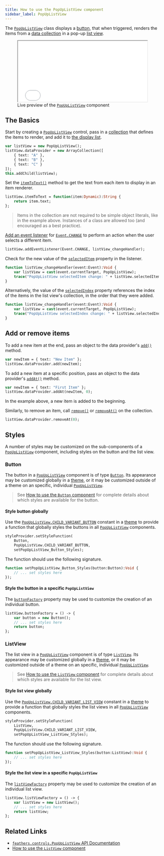 ```yaml
---
title: How to use the PopUpListView component
sidebar_label: PopUpListView
---
```


The [`PopUpListView`](https://api.feathersui.com/current/feathers/controls/PopUpListView.html) class displays a [button](./button.md), that when triggered, renders the items from a [data collection](./data-collections.md) in a pop-up [list view](./list-view.md).

<figure>
<iframe src="/learn/haxe-openfl/samples/pop-up-list-view.html" width="100%" height="200"></iframe>
<figcaption>Live preview of the <a href="https://api.feathersui.com/current/feathers/controls/PopUpListView.html"><code>PopUpListView</code></a> component</figcaption>
</figure>

## The Basics

Start by creating a [`PopUpListView`](https://api.feathersui.com/current/feathers/controls/PopUpListView.html) control, pass in a [collection](./data-collections.md) that defines the items to render, and add it to [the display list](https://books.openfl.org/openfl-developers-guide/display-programming/basics-of-display-programming.html).

```hx
var listView = new PopUpListView();
listView.dataProvider = new ArrayCollection([
    { text: "A" },
    { text: "B" },
    { text: "C" }
]);
this.addChild(listView);
```

Set the [`itemToText()`](https://api.feathersui.com/current/feathers/controls/PopUpListView.html#itemToText) method to get the text from each item to display in an item renderer.

```hx
listView.itemToText = function(item:Dynamic):String {
    return item.text;
};
```

> Items in the collection are not required to be simple object literals, like in the example above. Instances of a class are allowed too (and encouraged as a best practice).

[Add an event listener](https://books.openfl.org/openfl-developers-guide/handling-events/basics-of-handling-events.html) for [`Event.CHANGE`](https://api.openfl.org/openfl/events/Event.html#CHANGE) to perform an action when the user selects a different item.

```hx
listView.addEventListener(Event.CHANGE, listView_changeHandler);
```

Check for the new value of the [`selectedItem`](https://api.feathersui.com/current/feathers/controls/PopUpListView.html#selectedItem) property in the listener.

```hx
function listView_changeHandler(event:Event):Void {
    var listView = cast(event.currentTarget, PopUpListView);
    trace("PopUpListView selectedItem change: " + listView.selectedItem.text);
}
```

Alternatively, the value of the [`selectedIndex`](https://api.feathersui.com/current/feathers/controls/PopUpListView.html#selectedIndex) property references the index of the items in the list view's collection, in the order that they were added.

```hx
function listView_changeHandler(event:Event):Void {
    var listView = cast(event.currentTarget, PopUpListView);
    trace("PopUpListView selectedIndex change: " + listView.selectedIndex);
}
```

## Add or remove items

To add a new item at the end, pass an object to the data provider's [`add()`](https://api.feathersui.com/current/feathers/data/IFlatCollection.html#add) method.

```hx
var newItem = { text: "New Item" };
listView.dataProvider.add(newItem);
```

To add a new item at a specific position, pass an object to the data provider's [`addAt()`](https://api.feathersui.com/current/feathers/data/IFlatCollection.html#addAt) method.

```hx
var newItem = { text: "First Item" };
listView.dataProvider.addAt(newItem, 0);
```

In the example above, a new item is added to the beginning.

Similarly, to remove an item, call [`remove()`](https://api.feathersui.com/current/feathers/data/IFlatCollection.html#remove) or [`removeAt()`](https://api.feathersui.com/current/feathers/data/IFlatCollection.html#removeAt) on the collection.

```hx
listView.dataProvider.removeAt(0);
```

## Styles

A number of styles may be customized on the sub-components of a [`PopUpListView`](https://api.feathersui.com/current/feathers/controls/PopUpListView.html) component, including styles on the button and the list view.

### Button

The button in a [`PopUpListView`](https://api.feathersui.com/current/feathers/controls/PopUpListView.html) component is of type [`Button`](./button.md). Its appearance may be customized globally in a [theme](./themes.md), or it may be customized outside of a theme on an specific, individual [`PopUpListView`](https://api.feathersui.com/current/feathers/controls/PopUpListView.html).

> See [How to use the `Button` component](./button.md#styles) for complete details about which styles are available for the button.

#### Style button globally

Use the [`PopUpListView.CHILD_VARIANT_BUTTON`](https://api.feathersui.com/current/feathers/controls/PopUpListView.html#CHILD_VARIANT_BUTTON) constant in a [theme](./themes.md) to provide a function that globally styles the buttons in all [`PopUpListView`](https://api.feathersui.com/current/feathers/controls/PopUpListView.html) components.

```hx
styleProvider.setStyleFunction(
    Button,
    PopUpListView.CHILD_VARIANT_BUTTON,
    setPopUpListView_Button_Styles);
```

The function should use the following signature.

```hx
function setPopUpListView_Button_Styles(button:Button):Void {
    // ... set styles here
});
```

#### Style the button in a specific `PopUpListView`

The [`buttonFactory`](https://api.feathersui.com/current/feathers/controls/PopUpListView.html#buttonFactory) property may be used to customize the creation of an individual button.

```hx
listView.buttonFactory = () -> {
    var button = new Button();
    // ... set styles here
    return button;
};
```

### ListView

The list view in a [`PopUpListView`](https://api.feathersui.com/current/feathers/controls/PopUpListView.html) component is of type [`ListView`](./list-view.md). Its appearance may be customized globally in a [theme](./themes.md), or it may be customized outside of a theme on an specific, individual [`PopUpListView`](https://api.feathersui.com/current/feathers/controls/PopUpListView.html).

> See [How to use the `ListView` component](./list-view.md#styles) for complete details about which styles are available for the list view.

#### Style list view globally

Use the [`PopUpListView.CHILD_VARIANT_LIST_VIEW`](https://api.feathersui.com/current/feathers/controls/PopUpListView.html#CHILD_VARIANT_LIST_VIEW) constant in a [theme](./themes.md) to provide a function that globally styles the list views in all [`PopUpListView`](https://api.feathersui.com/current/feathers/controls/PopUpListView.html) components.

```hx
styleProvider.setStyleFunction(
    ListView,
    PopUpListView.CHILD_VARIANT_LIST_VIEW,
    setPopUpListView_ListView_Styles);
```

The function should use the following signature.

```hx
function setPopUpListView_ListView_Styles(button:ListView):Void {
    // ... set styles here
});
```

#### Style the list view in a specific `PopUpListView`

The [`listViewFactory`](https://api.feathersui.com/current/feathers/controls/PopUpListView.html#listViewFactory) property may be used to customize the creation of an individual list view.

```hx
listView.listViewFactory = () -> {
    var listView = new ListView();
    // ... set styles here
    return listView;
};
```

## Related Links

- [`feathers.controls.PopUpListView` API Documentation](https://api.feathersui.com/current/feathers/controls/PopUpListView.html)
- [How to use the `ListView` component](./list-view.md)
